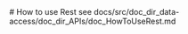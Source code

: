 <DIAComponentHeader />
# How to use Rest
see docs/src/doc_dir_data-access/doc_dir_APIs/doc_HowToUseRest.md
<DIAComponentFooter /> 
